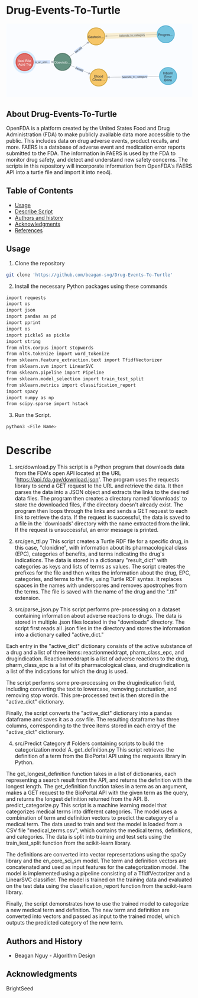 
Drug-Events-To-Turtle
=================================================
![cover](Image/network.png)

## About Drug-Events-To-Turtle
OpenFDA is a platform created by the United States Food and Drug Administration (FDA) to make publicly available data more accessible to the public. This includes data on drug adverse events, product recalls, and more. FAERS is a database of adverse event and medication error reports submitted to the FDA. The information in FAERS is used by the FDA to monitor drug safety, and detect and understand new safety concerns. The scripts in this repository will incorporate information from OpenFDA's FAERS API into a turtle file and import it into neo4j.

Table of Contents
-----------------
* [Usage](#usage)
* [Describe Script](#Describe)
* [Authors and history](#authors-and-history)
* [Acknowledgments](#acknowledgments)
* [References](#references)

## Usage
1. Clone the repository
```bash
git clone 'https://github.com/beagan-svg/Drug-Events-To-Turtle'
```
2. Install the necessary Python packages using these commands
```bash
import requests
import os
import json
import pandas as pd
import pprint
import os
import pickle5 as pickle
import string
from nltk.corpus import stopwords
from nltk.tokenize import word_tokenize
from sklearn.feature_extraction.text import TfidfVectorizer
from sklearn.svm import LinearSVC
from sklearn.pipeline import Pipeline
from sklearn.model_selection import train_test_split
from sklearn.metrics import classification_report
import spacy
import numpy as np
from scipy.sparse import hstack
```

3. Run the Script.
```bash
python3 <File Name>
``` 

# Describe
1. src/download.py
This script is a Python program that downloads data from the FDA's open API located at the URL 'https://api.fda.gov/download.json'. The program uses the requests library to send a GET request to the URL and retrieve the data. It then parses the data into a JSON object and extracts the links to the desired data files. The program then creates a directory named 'downloads' to store the downloaded files, if the directory doesn't already exist. The program then loops through the links and sends a GET request to each link to retrieve the data. If the request is successful, the data is saved to a file in the 'downloads' directory with the name extracted from the link. If the request is unsuccessful, an error message is printed.

2. src/gen_ttl.py
This script creates a Turtle RDF file for a specific drug, in this case, "clonidine", with information about its pharmacological class (EPC), categories of benefits, and terms indicating the drug's indications. The data is stored in a dictionary "result_dict" with categories as keys and lists of terms as values. The script creates the prefixes for the file and then writes the information about the drug, EPC, categories, and terms to the file, using Turtle RDF syntax. It replaces spaces in the names with underscores and removes apostrophes from the terms. The file is saved with the name of the drug and the ".ttl" extension.

3. src/parse_json.py
This script performs pre-processing on a dataset containing information about adverse reactions to drugs. The data is stored in multiple .json files located in the "downloads" directory. The script first reads all .json files in the directory and stores the information into a dictionary called "active_dict."

Each entry in the "active_dict" dictionary consists of the active substance of a drug and a list of three items: reactionmeddrapt, pharm_class_epc, and drugindication. Reactionmeddrapt is a list of adverse reactions to the drug, pharm_class_epc is a list of its pharmacological class, and drugindication is a list of the indications for which the drug is used.

The script performs some pre-processing on the drugindication field, including converting the text to lowercase, removing punctuation, and removing stop words. This pre-processed text is then stored in the "active_dict" dictionary.

Finally, the script converts the "active_dict" dictionary into a pandas dataframe and saves it as a .csv file. The resulting dataframe has three columns, corresponding to the three items stored in each entry of the "active_dict" dictionary.

4. src/Predict Category # Folders containing scripts to build the categorization model
A. get_definition.py 
This script retrieves the definition of a term from the BioPortal API using the requests library in Python.

The get_longest_definition function takes in a list of dictionaries, each representing a search result from the API, and returns the definition with the longest length. The get_definition function takes in a term as an argument, makes a GET request to the BioPortal API with the given term as the query, and returns the longest definition returned from the API.
B. predict_categorize.py
This script is a machine learning model that categorizes medical terms into different categories. The model uses a combination of term and definition vectors to predict the category of a medical term. The data used to train and test the model is loaded from a CSV file "medical_terms.csv", which contains the medical terms, definitions, and categories. The data is split into training and test sets using the train_test_split function from the scikit-learn library.

The definitions are converted into vector representations using the spaCy library and the en_core_sci_sm model. The term and definition vectors are concatenated and used as input features for the categorization model. The model is implemented using a pipeline consisting of a TfidfVectorizer and a LinearSVC classifier. The model is trained on the training data and evaluated on the test data using the classification_report function from the scikit-learn library.

Finally, the script demonstrates how to use the trained model to categorize a new medical term and definition. The new term and definition are converted into vectors and passed as input to the trained model, which outputs the predicted category of the new term.

## Authors and History

* Beagan Nguy - Algorithm Design

## Acknowledgments

BrightSeed


